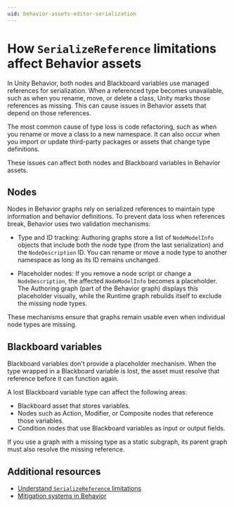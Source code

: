 ```yaml
---
uid: behavior-assets-editor-serialization
---
```


# How `SerializeReference` limitations affect Behavior assets

In Unity Behavior, both nodes and Blackboard variables use managed references for serialization. When a referenced type becomes unavailable, such as when you rename, move, or delete a class, Unity marks those references as missing. This can cause issues in Behavior assets that depend on those references.

The most common cause of type loss is code refactoring, such as when you rename or move a class to a new namespace. It can also occur when you import or update third-party packages or assets that change type definitions.

These issues can affect both nodes and Blackboard variables in Behavior assets.

## Nodes

Nodes in Behavior graphs rely on serialized references to maintain type information and behavior definitions. To prevent data loss when references break, Behavior uses two validation mechanisms:

* Type and ID tracking: Authoring graphs store a list of `NodeModelInfo` objects that include both the node type (from the last serialization) and the `NodeDescription` ID. You can rename or move a node type to another namespace as long as its ID remains unchanged.

* Placeholder nodes: If you remove a node script or change a `NodeDescription`, the affected `NodeModelInfo` becomes a placeholder. The Authoring graph (part of the Behavior graph) displays this placeholder visually, while the Runtime graph rebuilds itself to exclude the missing node types.

These mechanisms ensure that graphs remain usable even when individual node types are missing.

## Blackboard variables

Blackboard variables don't provide a placeholder mechanism. When the type wrapped in a Blackboard variable is lost, the asset must resolve that reference before it can function again.

A lost Blackboard variable type can affect the following areas:

* Blackboard asset that stores variables.
* Nodes such as Action, Modifier, or Composite nodes that reference those variables.
* Condition nodes that use Blackboard variables as input or output fields.

If you use a graph with a missing type as a static subgraph, its parent graph must also resolve the missing reference.

## Additional resources

* [Understand `SerializeReference` limitations](understand-limitations.md)
* [Mitigation systems in Behavior](mitigation.md)
